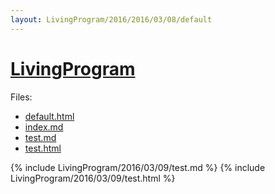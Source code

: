 ```yaml
---
layout: LivingProgram/2016/2016/03/08/default
---
```

# [LivingProgram](https://github.com/LivingProgram)

Files:
* [default.html](https://github.com/bigdata-mindstorms/jekyll-playground/blob/gh-pages/_layouts/LivingProgram/2016/03/08/default.html)
* [index.md](https://github.com/bigdata-mindstorms/jekyll-playground/blob/gh-pages/public/LivingProgram/2016/03/09/index.md)
* [test.md](https://github.com/bigdata-mindstorms/jekyll-playground/blob/gh-pages/_includes/LivingProgram/2016/03/09/test.md)
* [test.html](https://github.com/bigdata-mindstorms/jekyll-playground/blob/gh-pages/_includes/LivingProgram/2016/03/09/test.html)

{% include LivingProgram/2016/03/09/test.md %}
{% include LivingProgram/2016/03/09/test.html %}

